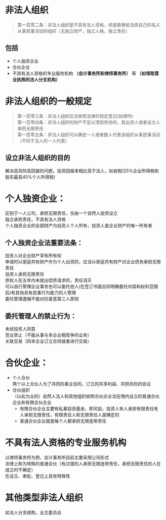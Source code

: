 # 非法人组织
>第一百零二条：非法人组织是不具有法人资格，但是能够依法依自己的名义从事民事活动的组织（无独立财产，独立人格，独立责任）
## 包括
- 个人独资企业
- 合伙企业
- 不具有法人资格的专业服务机构 **（会计事务所和律师事务所）** 等 **（如领取营业执照的法人分支机构）**
# 非法人组织的一般规定
>第一百零三条：非法人组织应当依照法律的规定登记(如律所)  
第一百零四条：非法人组织的财产不足以清偿债务的，其出资人或者设立人承担无限责任  
第一百零五条：非法人组织可以确定一人或者数人代表该组织从事民事活动（不同于法人的一人代表）

## 设立非法人组织的目的
解决高风险高回报的问题，投资回报率相比高于法人，如收税(25%企业所得税和股东最高45%个人所得税)
# 个人独资企业：
区别于一人公司，承担无限责任，仅由一个自然人投资设立  
独立承担责任，不具有法人资格  
个人独资企业的全部财产为投资人个人所有，投资人是企业财产的唯一所有者  
## 个人独资企业法重要法条：
投资人对企业财产享有所有权  
申请时以家庭共有财产作为个人出资的，应当以家庭共有财产对企业债务承担无限责任  
投资人承担无限责任  
债权人在五年内未提出偿债请求的，责任消灭  
可以自行管理企业事务也可以委托他人(在签订书面合同明确委托内容和权利范围后)有其他具有民事行为能力的人管理  
委托管理遵循不能对抗善意第三人原则
## 委托管理人的禁止行为：
未经投资人同意  
竞业禁止（不能从事与本企业相竞争的业务）  
关联交易（同本企业订立合同或者进行交易）
# 合伙企业：
- 个人合伙  
两个以上合伙人为了共同的事业目的，订立的共享利益、共担风险的协议
- 合伙组织  
（以此为业的）自然人法人和其他组织依照合伙企业法在境内设立的普通合伙企业和有限合伙企业
    - 有限合伙企业主要有私募投资基金，即风投，投资人有人承担有限责任有人承担无限责任，有限责任人和无限责任人是确定的
    - 普通合伙企业就是每个人都承担无限连带责任
# 不具有法人资格的专业服务机构
以律师事务所为例，会计事务所目前主要采用公司形式  
法律上称为特殊的普通合伙（有过错的人承担无限连带责任，承担无限责任的人在成立时不确定）  
在设立、审批、登记上具有特殊性
# 其他类型非法人组织
如法人分支结构，业主委员会